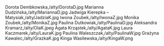 Dorota Dembkowska,/alty/DorotaD.jpg
Marianna Dudzińska,/alty/MariannaD.jpg
Jadwiga Kierepka – Matysiak,/alty/JadziaK.jpg
Iwona Zoubek,/alty/IwonaZ.jpg
Monika Zoubek,/alty/MonikaZ.jpg
Paulina Dutkowiak,/alty/PaulinaD.jpg
Aleksandra Kramarz,/alty/OlaK.jpeg
Agata Krząstek,/alty/AgataK.jpg
Laura Kaczmarek,/alty/LauraK.jpg
Paulina Waleszczak,/alty/PaulinaW.jpg
Grażyna Kawalec,/alty/GrazkaK.jpg
Kinga Wasilewska,/alty/KingaW.png